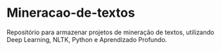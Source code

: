 # Mineracao-de-textos
Repositório para armazenar projetos de mineração de textos, utilizando Deep Learning, NLTK, Python e Aprendizado Profundo.
